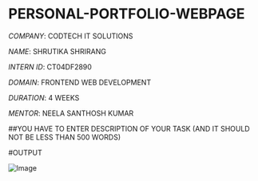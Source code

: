 # PERSONAL-PORTFOLIO-WEBPAGE

*COMPANY*: CODTECH IT SOLUTIONS

*NAME*: SHRUTIKA SHRIRANG

*INTERN ID*: CT04DF2890

*DOMAIN*: FRONTEND WEB DEVELOPMENT 

*DURATION*: 4 WEEKS

*MENTOR*: NEELA SANTHOSH KUMAR

##YOU HAVE TO ENTER DESCRIPTION OF YOUR TASK (AND IT SHOULD NOT BE LESS THAN 500 WORDS)

#OUTPUT

![Image](https://github.com/user-attachments/assets/05b764d6-12f2-40dd-a9eb-0f255fb2b362)

